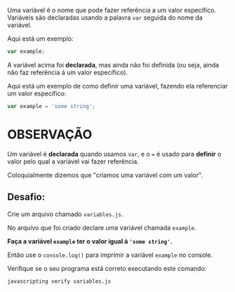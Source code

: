 Uma variável é o nome que pode fazer referência a um valor específico. Variáveis são declaradas usando a palavra `var` seguida do nome da variável.

Aqui está um exemplo:

```js
var example;
```

A variável acima foi **declarada**, mas ainda não foi definida (ou seja, ainda não faz referência á um valor específico).

Aqui está um exemplo de como definir uma variável, fazendo ela referenciar um valor específico:

```js
var example = 'some string';
```

# OBSERVAÇÃO

Um variável é **declarada** quando usamos `var`, e o `=` é usado para **definir** o valor pelo qual a variável vai fazer referência. 

Coloquialmente dizemos que "criamos uma variável com um valor".

## Desafio:

Crie um arquivo chamado `variables.js`.

No arquivo que foi criado declare uma variável chamada `example`.

**Faça a variável `example` ter o valor igual á `'some string'`.**

Então use o `console.log()` para imprimir a variável `example` no console.

Verifique se o seu programa está correto executando este comando:

`javascripting verify variables.js`
